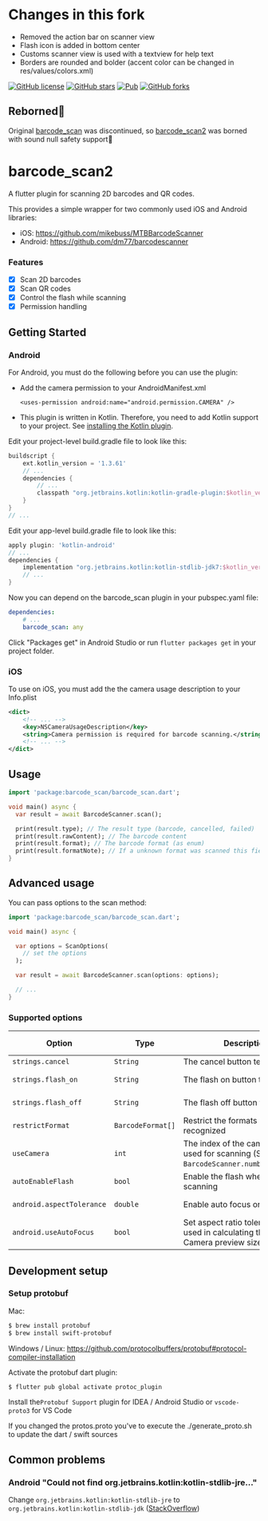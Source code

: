 # Changes in this fork

- Removed the action bar on scanner view
- Flash icon is added in bottom center
- Customs scanner view is used with a textview for help text
- Borders are rounded and bolder (accent color can be changed in res/values/colors.xml)

[![GitHub license](https://img.shields.io/github/license/mono0926/barcode_scan2.svg)](https://github.com/mono0926/barcode_scan2/blob/master/LICENSE)
[![GitHub stars](https://img.shields.io/github/stars/mono0926/barcode_scan2)](https://github.com/mono0926/barcode_scan2/stargazers)
[![Pub](https://img.shields.io/pub/v/barcode_scan2.svg)](https://pub.dartlang.org/packages/barcode_scan2)
[![GitHub forks](https://img.shields.io/github/forks/mono0926/barcode_scan2)](https://github.com/mono0926/barcode_scan2/network)

## Reborned🎉

Original [barcode_scan](https://pub.dev/packages/barcode_scan) was discontinued, so [barcode_scan2](https://pub.dev/packages/barcode_scan2) was borned with sound null safety support🎉

# barcode_scan2

A flutter plugin for scanning 2D barcodes and QR codes.

This provides a simple wrapper for two commonly used iOS and Android libraries:

- iOS: https://github.com/mikebuss/MTBBarcodeScanner
- Android: https://github.com/dm77/barcodescanner

### Features

- [x] Scan 2D barcodes
- [x] Scan QR codes
- [x] Control the flash while scanning
- [x] Permission handling

## Getting Started

### Android

For Android, you must do the following before you can use the plugin:

* Add the camera permission to your AndroidManifest.xml

     `<uses-permission android:name="android.permission.CAMERA" />`

* This plugin is written in Kotlin. Therefore, you need to add Kotlin support to your project. See [installing the Kotlin plugin](https://kotlinlang.org/docs/tutorials/kotlin-android.html#installing-the-kotlin-plugin).

Edit your project-level build.gradle file to look like this:

```groovy
buildscript {
    ext.kotlin_version = '1.3.61'
    // ...
    dependencies {
        // ...
        classpath "org.jetbrains.kotlin:kotlin-gradle-plugin:$kotlin_version"
    }
}
// ...
```

Edit your app-level build.gradle file to look like this:

```groovy
apply plugin: 'kotlin-android'
// ...
dependencies {
    implementation "org.jetbrains.kotlin:kotlin-stdlib-jdk7:$kotlin_version"
    // ...
}
```

Now you can depend on the barcode_scan plugin in your pubspec.yaml file:

```yaml
dependencies:
    # ...
    barcode_scan: any
```

Click "Packages get" in Android Studio or run `flutter packages get` in your project folder.

### iOS

To use on iOS, you must add the the camera usage description to your Info.plist

```xml
<dict>
    <!-- ... -->
    <key>NSCameraUsageDescription</key>
    <string>Camera permission is required for barcode scanning.</string>
    <!-- ... -->
</dict>
```


## Usage

```dart
import 'package:barcode_scan/barcode_scan.dart';

void main() async {
  var result = await BarcodeScanner.scan();

  print(result.type); // The result type (barcode, cancelled, failed)
  print(result.rawContent); // The barcode content
  print(result.format); // The barcode format (as enum)
  print(result.formatNote); // If a unknown format was scanned this field contains a note
}
```


## Advanced usage
You can pass options to the scan method:

```dart
import 'package:barcode_scan/barcode_scan.dart';

void main() async {

  var options = ScanOptions(
    // set the options
  );

  var result = await BarcodeScanner.scan(options: options);

  // ...
}
```

### Supported options
| Option                     | Type              | Description                                                                               | Supported by  |
|----------------------------|-------------------|-------------------------------------------------------------------------------------------|---------------|
| `strings.cancel`           | `String`          | The cancel button text on iOS                                                             | iOS only      |
| `strings.flash_on`         | `String`          | The flash on button text                                                                  | iOS + Android |
| `strings.flash_off`        | `String`          | The flash off button text                                                                 | iOS + Android |
| `restrictFormat`           | `BarcodeFormat[]` | Restrict the formats which are recognized                                                 | iOS + Android |
| `useCamera`                | `int`             | The index of the camera which is used for scanning (See `BarcodeScanner.numberOfCameras`) | iOS + Android |
| `autoEnableFlash`          | `bool`            | Enable the flash when start scanning                                                      | iOS + Android |
| `android.aspectTolerance`  | `double`          | Enable auto focus on Android                                                              | Android only  |
| `android.useAutoFocus`     | `bool`            | Set aspect ratio tolerance level used in calculating the optimal Camera preview size      | Android only  |

## Development setup

###  Setup protobuf

Mac:

```bash
$ brew install protobuf
$ brew install swift-protobuf
```

Windows / Linux: https://github.com/protocolbuffers/protobuf#protocol-compiler-installation


Activate the protobuf dart plugin:

```bash
$ flutter pub global activate protoc_plugin
```

Install the`Protobuf Support` plugin for IDEA / Android Studio or `vscode-proto3` for VS Code

If you changed the protos.proto you've to execute the ./generate_proto.sh to update the dart / swift sources

## Common problems
### Android "Could not find org.jetbrains.kotlin:kotlin-stdlib-jre..."
Change `org.jetbrains.kotlin:kotlin-stdlib-jre` to `org.jetbrains.kotlin:kotlin-stdlib-jdk`
([StackOverflow](https://stackoverflow.com/a/53358817))
